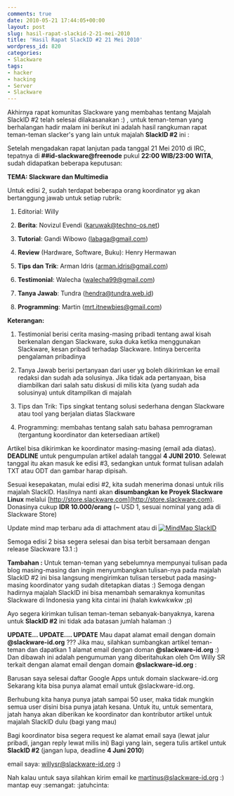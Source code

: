 ```yaml
---
comments: true
date: 2010-05-21 17:44:05+00:00
layout: post
slug: hasil-rapat-slackid-2-21-mei-2010
title: 'Hasil Rapat SlackID #2 21 Mei 2010'
wordpress_id: 820
categories:
- Slackware
tags:
- hacker
- hacking
- Server
- Slackware
---
```


Akhirnya rapat komunitas Slackware yang membahas tentang Majalah SlackID #2 telah selesai dilakasanakan :) , untuk teman-teman yang berhalangan hadir malam ini berikut ini adalah hasil rangkuman rapat teman-teman slacker's yang lain untuk majalah **SlackID #2** ini :

Setelah mengadakan rapat lanjutan pada tanggal 21 Mei 2010 di IRC, tepatnya di **##id-slackware@freenode** pukul **22:00 WIB/23:00 WITA**, sudah didapatkan beberapa keputusan:

**TEMA: Slackware dan Multimedia**

Untuk edisi 2, sudah terdapat beberapa orang koordinator yg akan bertanggung jawab untuk setiap rubrik:




  1. Editorial: Willy


  2. **Berita**: Novizul Evendi ([karuwak@techno-os.net](mailto:karuwak@techno-os.net))


  3. **Tutorial**: Gandi Wibowo ([labaga@gmail.com](mailto:labaga@gmail.com))


  4. **Review** (Hardware, Software, Buku): Henry Hermawan


  5. **Tips dan Trik**: Arman Idris ([arman.idris@gmail.com](mailto:arman.idris@gmail.com))


  6. **Testimonial**: Walecha ([walecha99@gmail.com](mailto:walecha99@gmail.com))


  7. **Tanya Jawab**: Tundra ([hendra@tundra.web.id](mailto:hendra@tundra.web.id))


  8. **Programming**: Martin ([mrt.itnewbies@gmail.com](mailto:mrt.itnewbies@gmail.com))



**Keterangan:**




  1. Testimonial berisi cerita masing-masing pribadi tentang awal kisah berkenalan dengan Slackware, suka duka ketika menggunakan Slackware, kesan pribadi terhadap Slackware. Intinya bercerita pengalaman pribadinya


  2. Tanya Jawab berisi pertanyaan dari user yg boleh dikirimkan ke email redaksi dan sudah ada solusinya. Jika tidak ada pertanyaan, bisa diambilkan dari salah satu diskusi di milis kita (yang sudah ada solusinya) untuk ditampilkan di majalah


  3. Tips dan Trik: Tips singkat tentang solusi sederhana dengan Slackware atau tool yang berjalan diatas Slackware


  4. Programming: membahas tentang salah satu bahasa pemrograman (tergantung koordinator dan ketersediaan artikel)


<!-- more -->
Artikel bisa dikirimkan ke koordinator masing-masing (email ada diatas). **DEADLINE** untuk pengumpulan artikel adalah tanggal **4 JUNI 2010**. Selewat
tanggal itu akan masuk ke edisi #3, sedangkan untuk format tulisan adalah TXT atau ODT dan gambar harap dipisah.

Sesuai kesepakatan, mulai edisi #2, kita sudah menerima donasi untuk rilis majalah SlackID. Hasilnya nanti akan **disumbangkan ke Proyek Slackware Linux** melalui [http://store.slackware.com](http://store.slackware.com). Donasinya cukup **IDR 10.000/orang** (~ USD 1, sesuai nominal yang ada di Slackware Store)

Update mind map terbaru ada di attachment atau di
[![MindMap SlackID](http://img8.imageshack.us/img8/803/bubblusedisi2.jpg)](http://img8.imageshack.us/img8/803/bubblusedisi2.jpg)

Semoga edisi 2 bisa segera selesai dan bisa terbit bersamaan dengan release Slackware 13.1  :) 

**Tambahan :**
Untuk teman-teman yang sebelumnya mempunyai tulisan pada blog masing-masing dan ingin menyumbangkan tulisan-nya pada majalah SlackID #2 ini bisa langsung mengirimkan tulisan tersebut pada masing-masing koordinator yang sudah ditetapkan diatas :) Semoga dengan hadirnya majalah SlackID ini bisa menambah semaraknya komunitas Slackware di Indonesia yang kita cintai ini (halah kwkwkwkw ;p)

Ayo segera kirimkan tulisan teman-teman sebanyak-banyaknya, karena untuk **SlackID #2** ini tidak ada batasan jumlah halaman :)

**UPDATE... UPDATE.... UPDATE**
Mau dapat alamat email dengan domain **@slackware-id.org** ??? Jika mau, silahkan sumbangkan artikel teman-teman dan dapatkan 1 alamat email dengan doman **@slackware-id.org** :) Dan dibawah ini adalah pengumuman yang diberitahukan oleh Om Willy SR terkait dengan alamat email dengan domain **@slackware-id.org** :


> 
Barusan saya selesai daftar Google Apps untuk domain slackware-id.org Sekarang kita bisa punya alamat email untuk @slackware-id.org.

Berhubung kita hanya punya jatah sampai 50 user, maka tidak mungkin semua user disini bisa punya jatah kesana. Untuk itu, untuk sementara, jatah hanya akan diberikan ke koordinator dan kontributor artikel untuk majalah SlackID dulu (bagi yang mau)

Bagi koordinator bisa segera request ke alamat email saya (lewat jalur pribadi, jangan reply lewat milis ini) Bagi yang lain, segera tulis artikel untuk **SlackID #2** (jangan lupa, deadline **4 Juni 2010**)

email saya: [willysr@slackware-id.org](mailto:willysr@slackware-id.org)  :) 




Nah kalau untuk saya silahkan kirim email ke [martinus@slackware-id.org](mailto:martinus@slackware-id.org) :) mantap euy  :semangat:   :jatuhcinta: 

